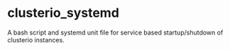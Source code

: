 # clusterio_systemd
A bash script and systemd unit file for service based startup/shutdown of clusterio instances.
